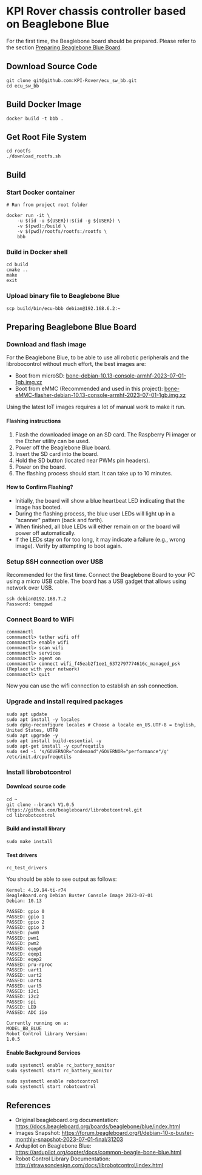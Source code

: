 # KPI Rover chassis controller based on Beaglebone Blue

For the first time, the Beaglebone board should be prepared. Please refer to the section [Preparing Beaglebone Blue Board](#Preparing-Beaglebone-Blue-Board).

## Download Source Code
```
git clone git@github.com:KPI-Rover/ecu_sw_bb.git
cd ecu_sw_bb
```

## Build Docker Image
```
docker build -t bbb .
```

## Get Root File System
```
cd rootfs
./download_rootfs.sh
```

## Build
### Start Docker container
```
# Run from project root folder

docker run -it \
    -u $(id -u ${USER}):$(id -g ${USER}) \
    -v $(pwd):/build \
    -v $(pwd)/rootfs/rootfs:/rootfs \
    bbb
```
### Build in Docker shell
```
cd build
cmake ..
make
exit
```

### Upload binary file to Beaglebone Blue
```
scp build/bin/ecu-bbb debian@192.168.6.2:~
```

## Preparing Beaglebone Blue Board

### Download and flash image

For the Beaglebone Blue, to be able to use all robotic peripherals and the librobocontrol without much effort, the best images are:
- Boot from microSD: [bone-debian-10.13-console-armhf-2023-07-01-1gb.img.xz](https://rcn-ee.com/rootfs/release/2023-07-01/buster-console-armhf/bone-debian-10.13-console-armhf-2023-07-01-1gb.img.xz)
- Boot from eMMC (Recommended and used in this project): [bone-eMMC-flasher-debian-10.13-console-armhf-2023-07-01-1gb.img.xz](https://rcn-ee.com/rootfs/release/2023-07-01/buster-console-armhf/bone-eMMC-flasher-debian-10.13-console-armhf-2023-07-01-1gb.img.xz)

Using the latest IoT images requires a lot of manual work to make it run.

#### Flashing instructions
1. Flash the downloaded image on an SD card. The Raspberry Pi imager or the Etcher utility can be used.
2. Power off the Beaglebone Blue board.
3. Insert the SD card into the board.
4. Hold the SD button (located near PWMs pin headers).
5. Power on the board.
6. The flashing process should start. It can take up to 10 minutes.

#### How to Confirm Flashing?
* Initially, the board will show a blue heartbeat LED indicating that the image has booted.
* During the flashing process, the blue user LEDs will light up in a "scanner" pattern (back and forth).
* When finished, all blue LEDs will either remain on or the board will power off automatically.
* If the LEDs stay on for too long, it may indicate a failure (e.g., wrong image). Verify by attempting to boot again.

### Setup SSH connection over USB
Recommended for the first time. Connect the Beaglebone Board to your PC using a micro USB cable. The board has a USB gadget that allows using network over USB.
```
ssh debian@192.168.7.2
Password: temppwd
```

### Connect Board to WiFi
```
connmanctl
connmanctl> tether wifi off
connmanctl> enable wifi
connmanctl> scan wifi
connmanctl> services
connmanctl> agent on
connmanctl> connect wifi_f45eab2f1ee1_6372797774616c_managed_psk (Replace with your network)
connmanctl> quit
```
Now you can use the wifi connection to establish an ssh connection.

### Upgrade and install required packages
```
sudo apt update
sudo apt install -y locales
sudo dpkg-reconfigure locales # Choose a locale en_US.UTF-8 = English, United States, UTF8
sudo apt upgrade -y
sudo apt install build-essential -y
sudo apt-get install -y cpufrequtils
sudo sed -i 's/GOVERNOR="ondemand"/GOVERNOR="performance"/g' /etc/init.d/cpufrequtils
```

### Install librobotcontrol
#### Download source code
```
cd ~
git clone --branch V1.0.5 https://github.com/beagleboard/librobotcontrol.git
cd librobotcontrol
```

#### Build and install library
```
sudo make install
```

#### Test drivers
```
rc_test_drivers
```
You should be able to see output as follows:
```
Kernel: 4.19.94-ti-r74
BeagleBoard.org Debian Buster Console Image 2023-07-01
Debian: 10.13

PASSED: gpio 0
PASSED: gpio 1
PASSED: gpio 2
PASSED: gpio 3
PASSED: pwm0
PASSED: pwm1
PASSED: pwm2
PASSED: eqep0
PASSED: eqep1
PASSED: eqep2
PASSED: pru-rproc
PASSED: uart1
PASSED: uart2
PASSED: uart4
PASSED: uart5
PASSED: i2c1
PASSED: i2c2
PASSED: spi
PASSED: LED
PASSED: ADC iio

Currently running on a:
MODEL_BB_BLUE
Robot Control library Version:
1.0.5
```

#### Enable Background Services
```
sudo systemctl enable rc_battery_monitor
sudo systemctl start rc_battery_monitor

sudo systemctl enable robotcontrol
sudo systemctl start robotcontrol
```

## References
- Original beagleboard.org documentation: https://docs.beagleboard.org/boards/beaglebone/blue/index.html
- Images Snapshot: https://forum.beagleboard.org/t/debian-10-x-buster-monthly-snapshot-2023-07-01-final/31203
- Ardupilot on Beaglebone Blue: https://ardupilot.org/copter/docs/common-beagle-bone-blue.html
- Robot Control Library Documentation: http://strawsondesign.com/docs/librobotcontrol/index.html